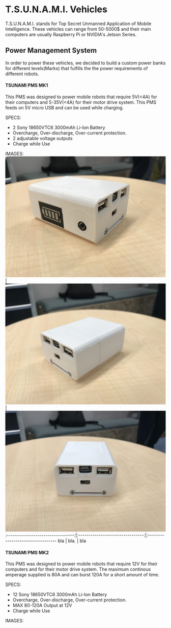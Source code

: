 # T.S.U.N.A.M.I. Vehicles

T.S.U.N.A.M.I. stands for Top Secret Unmanned Application of Mobile Intelligence. These vehicles can range from 50-5000$ and their main computers are usually Raspberry Pi or NVIDIA's Jetson Series. 

## Power Management System
In order to power these vehicles, we decided to build a custom power banks for different levels(Marks) that fulfills the the power requirements of different robots. 

#### TSUNAMI PMS MK1
This PMS was designed to power mobile robots that require 5V(<4A) for their computers and 5-35V(<4A) for their motor drive system. This PMS feeds on 5V micro USB and can be used while charging.

SPECS:
* 2 Sony 18650VTC6 3000mAh Li-Ion Battery  
* Overcharge, Over-discharge, Over-current protection.  
* 2 adjustable voltage outputs  
* Charge while Use

IMAGES:
![](https://github.com/GodOfKebab/T.S.U.N.A.M.I./blob/master/Media/IMG_0675.jpg) | ![](https://github.com/GodOfKebab/T.S.U.N.A.M.I./blob/master/Media/IMG_8986.jpg) | ![](https://github.com/GodOfKebab/T.S.U.N.A.M.I./blob/master/Media/IMG_3791.jpg)
:---------------------------------:|:--------------------------------:|:---------------------------------
bla  |  bla. | bla




    
#### TSUNAMI PMS MK2
This PMS was designed to power mobile robots that require 12V for their computers and for their motor drive system. The maximum continous amperage supplied is 80A and can burst 120A for a short amount of time. 

SPECS:
* 12 Sony 18650VTC6 3000mAh Li-Ion Battery  
* Overcharge, Over-discharge, Over-current protection.  
* MAX 80-120A Output at 12V  
* Charge while Use

IMAGES:



